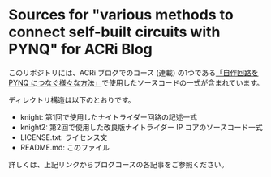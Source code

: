 Sources for "various methods to connect self-built circuits with PYNQ" for ACRi Blog
====================================================================================

このリポジトリには、ACRi ブログでのコース (連載) の1つである<a href="https://www.acri.c.titech.ac.jp/wordpress/archives/category/21q1-01b">「自作回路を PYNQ につなぐ様々な方法」</a>で使用したソースコードの一式が含まれています。

ディレクトリ構造は以下のとおりです。

- knight: 第1回で使用したナイトライダー回路の記述一式
- knight2: 第2回で使用した改良版ナイトライダー IP コアのソースコード一式
- LICENSE.txt: ライセンス文
- README.md: このファイル

詳しくは、上記リンクからブログコースの各記事をご参照ください。